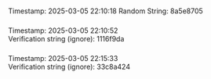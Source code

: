 
### 
Timestamp: 2025-03-05 22:10:18
Random String: 8a5e8705

### 
Timestamp: 2025-03-05 22:10:52  
Verification string (ignore): 1116f9da

### 
Timestamp: 2025-03-05 22:15:33  
Verification string (ignore): 33c8a424
